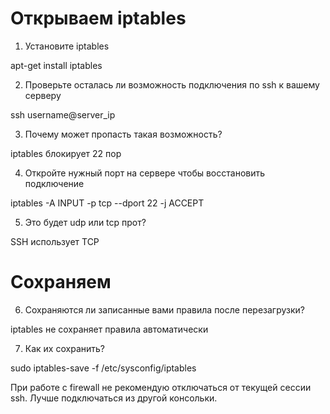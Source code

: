 
# Открываем iptables

1. Установите iptables

apt-get install iptables

2. Проверьте осталась ли возможность подключения по ssh к вашему серверу

ssh username@server_ip

3. Почему может пропасть такая возможность?

iptables блокирует 22 пор

4. Откройте нужный порт на сервере чтобы восстановить подключение

iptables -A INPUT -p tcp --dport 22 -j ACCEPT

5. Это будет udp или tcp прот?

SSH использует TCP 

# Сохраняем

6. Сохраняются ли записанные вами правила после перезагрузки?

iptables не сохраняет правила автоматически

7. Как их сохранить?

sudo iptables-save -f /etc/sysconfig/iptables

При работе с firewall не рекомендую отключаться от текущей сессии ssh. Лучше подключаться из другой консольки.
